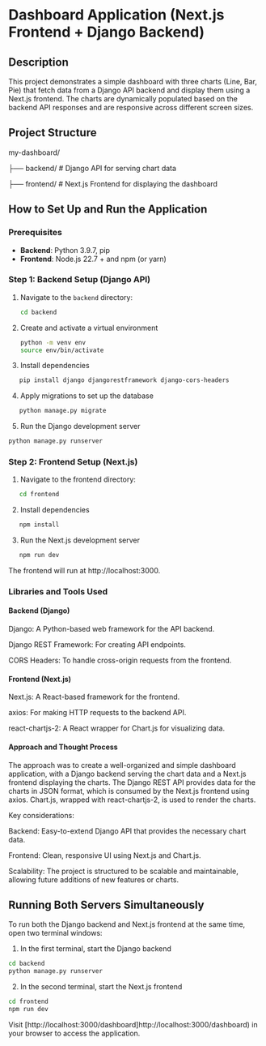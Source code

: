 # Dashboard Application (Next.js Frontend + Django Backend)

## Description

This project demonstrates a simple dashboard with three charts (Line, Bar, Pie) that fetch data from a Django API backend and display them using a Next.js frontend. The charts are dynamically populated based on the backend API responses and are responsive across different screen sizes.

## Project Structure

my-dashboard/ 

├── backend/ # Django API for serving chart data 

├── frontend/ # Next.js Frontend for displaying the dashboard

## How to Set Up and Run the Application

### Prerequisites

- **Backend**: Python 3.9.7, pip
- **Frontend**: Node.js 22.7 + and npm (or yarn)

### Step 1: Backend Setup (Django API)

1. Navigate to the `backend` directory:
   
   ```bash
   cd backend
   ```

2. Create and activate a virtual environment
   
   ```bash
   python -m venv env
   source env/bin/activate 
   ```

3. Install dependencies

```bash
   pip install django djangorestframework django-cors-headers
```

4. Apply migrations to set up the database

```bash
   python manage.py migrate
```

5. Run the Django development server

```bash
python manage.py runserver
```

### Step 2: Frontend Setup (Next.js)

1. Navigate to the frontend directory:

```bash
   cd frontend
```

2. Install dependencies

```bash
   npm install
```

3. Run the Next.js development server

```bash
   npm run dev   
```

The frontend will run at http://localhost:3000.

### Libraries and Tools Used

#### Backend (Django)

Django: A Python-based web framework for the API backend.

Django REST Framework: For creating API endpoints.

CORS Headers: To handle cross-origin requests from the frontend.

#### Frontend (Next.js)

Next.js: A React-based framework for the frontend.

axios: For making HTTP requests to the backend API.

react-chartjs-2: A React wrapper for Chart.js for visualizing data.

#### Approach and Thought Process

  The approach was to create a well-organized and simple dashboard application, with a Django backend serving the chart data and a Next.js frontend displaying the charts. The Django REST API provides data for the charts in JSON format, which is consumed by the Next.js frontend using axios. Chart.js, wrapped with react-chartjs-2, is used to render the charts.

Key considerations:

Backend: Easy-to-extend Django API that provides the necessary chart data.

Frontend: Clean, responsive UI using Next.js and Chart.js.

Scalability: The project is structured to be scalable and maintainable, allowing future additions of new features or charts.

## Running Both Servers Simultaneously

To run both the Django backend and Next.js frontend at the same time, open two terminal windows:

1. In the first terminal, start the Django backend

```bash
cd backend
python manage.py runserver
```

2. In the second terminal, start the Next.js frontend

```bash
cd frontend
npm run dev
```

Visit [http://localhost:3000/dashboard]http://localhost:3000/dashboard) in your browser to access the application.
